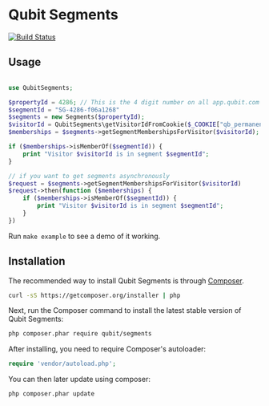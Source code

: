 Qubit Segments
==============

[![Build Status](https://travis-ci.org/QubitProducts/qubit-segments-php.svg?branch=master)](https://travis-ci.org/QubitProducts/qubit-segments-php)


## Usage

```php

use QubitSegments;

$propertyId = 4286; // This is the 4 digit number on all app.qubit.com URLs, eg app.qubit.com/p/4286/segments 
$segmentId = "SG-4286-f06a1268"
$segments = new Segments($propertyId);
$visitorId = QubitSegments\getVisitorIdFromCookie($_COOKIE["qb_permanent"]);
$memberships = $segments->getSegmentMembershipsForVisitor($visitorId);

if ($memberships->isMemberOf($segmentId)) {
    print "Visitor $visitorId is in segment $segmentId";
}

// if you want to get segments asynchronously
$request = $segments->getSegmentMembershipsForVisitor($visitorId)
$request->then(function ($memberships) {
    if ($memberships->isMemberOf($segmentId)) {
        print "Visitor $visitorId is in segment $segmentId";
    }
})
```

Run `make example` to see a demo of it working.

## Installation

The recommended way to install Qubit Segments is through [Composer](http://getcomposer.org).

```bash
curl -sS https://getcomposer.org/installer | php
```

Next, run the Composer command to install the latest stable version of Qubit Segments:

```bash
php composer.phar require qubit/segments
```

After installing, you need to require Composer's autoloader:

```php
require 'vendor/autoload.php';
```

You can then later update using composer:

 ```bash
php composer.phar update
 ```

